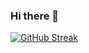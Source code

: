 ### Hi there 👋

[![GitHub Streak](https://github-readme-streak-stats.herokuapp.com?user=joshuafredrickson&theme=radical&hide_border=true&mode=weekly)](https://git.io/streak-stats)

